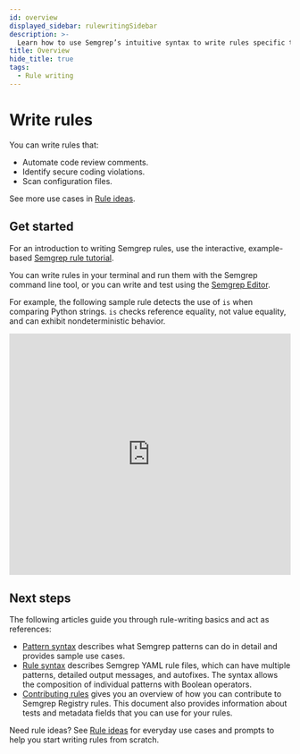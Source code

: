 ```yaml
---
id: overview
displayed_sidebar: rulewritingSidebar
description: >-
  Learn how to use Semgrep’s intuitive syntax to write rules specific to your codebase. You can write and share rules directly from your browser using the Semgrep Editor, or you can write rules in your terminal and run them on the command line.
title: Overview
hide_title: true
tags:
  - Rule writing
---
```


# Write rules

You can write rules that:

- Automate code review comments.
- Identify secure coding violations.
- Scan configuration files.

See more use cases in [Rule ideas](rule-ideas.md).

## Get started

For an introduction to writing Semgrep rules, use the interactive, example-based [Semgrep rule tutorial](https://semgrep.dev/learn).

You can write rules in your terminal and run them with the Semgrep command line tool, or you can write and test using the [Semgrep Editor](https://semgrep.dev/editor).

For example, the following sample rule detects the use of `is` when comparing Python strings. `is` checks reference equality, not value equality, and can exhibit nondeterministic behavior.

<iframe title="Semgrep example Python is comparison" src="https://semgrep.dev/embed/editor?snippet=Ppde" width="100%" height="432px" loading="lazy" frameBorder="0"></iframe>

## Next steps

The following articles guide you through rule-writing basics and act as references:

- [Pattern syntax](/writing-rules/pattern-syntax) describes what Semgrep patterns can do in detail and provides sample use cases.
- [Rule syntax](rule-syntax.md) describes Semgrep YAML rule files, which can have multiple patterns, detailed output messages, and autofixes. The syntax allows the composition of individual patterns with Boolean operators.
- [Contributing rules](/contributing/contributing-to-semgrep-rules-repository) gives you an overview of how you can contribute to Semgrep Registry rules. This document also provides information about tests and metadata fields that you can use for your rules.

Need rule ideas? See [Rule ideas](/writing-rules/rule-ideas) for everyday use cases and prompts to help you start writing rules from scratch.
